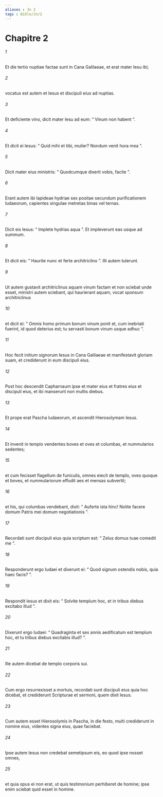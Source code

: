 ```yaml
---
aliases : Jn 2
tags : Bible/Jn/2
---
```


# Chapitre 2

###### 1
Et die tertio nuptiae factae sunt in Cana Galilaeae, et erat mater Iesu ibi; 
###### 2
vocatus est autem et Iesus et discipuli eius ad nuptias. 
###### 3
Et deficiente vino, dicit mater Iesu ad eum: “ Vinum non habent ”. 
###### 4
Et dicit ei Iesus: “ Quid mihi et tibi, mulier? Nondum venit hora mea ”. 
###### 5
Dicit mater eius ministris: “ Quodcumque dixerit vobis, facite ”.
###### 6
Erant autem ibi lapideae hydriae sex positae secundum purificationem Iudaeorum, capientes singulae metretas binas vel ternas. 
###### 7
Dicit eis Iesus: “ Implete hydrias aqua ”. Et impleverunt eas usque ad summum. 
###### 8
Et dicit eis: “ Haurite nunc et ferte architriclino ”. Illi autem tulerunt. 
###### 9
Ut autem gustavit architriclinus aquam vinum factam et non sciebat unde esset, ministri autem sciebant, qui haurierant aquam, vocat sponsum architriclinus 
###### 10
et dicit ei: “ Omnis homo primum bonum vinum ponit et, cum inebriati fuerint, id quod deterius est; tu servasti bonum vinum usque adhuc ”. 
###### 11
Hoc fecit initium signorum Iesus in Cana Galilaeae et manifestavit gloriam suam, et crediderunt in eum discipuli eius.
###### 12
Post hoc descendit Capharnaum ipse et mater eius et fratres eius et discipuli eius, et ibi manserunt non multis diebus.
###### 13
Et prope erat Pascha Iudaeorum, et ascendit Hierosolymam Iesus. 
###### 14
Et invenit in templo vendentes boves et oves et columbas, et nummularios sedentes; 
###### 15
et cum fecisset flagellum de funiculis, omnes eiecit de templo, oves quoque et boves, et nummulariorum effudit aes et mensas subvertit; 
###### 16
et his, qui columbas vendebant, dixit: “ Auferte ista hinc! Nolite facere domum Patris mei domum negotiationis ”. 
###### 17
Recordati sunt discipuli eius quia scriptum est: “ Zelus domus tuae comedit me ”. 
###### 18
Responderunt ergo Iudaei et dixerunt ei: “ Quod signum ostendis nobis, quia haec facis? ”. 
###### 19
Respondit Iesus et dixit eis: “ Solvite templum hoc, et in tribus diebus excitabo illud ”. 
###### 20
Dixerunt ergo Iudaei: “ Quadraginta et sex annis aedificatum est templum hoc, et tu tribus diebus excitabis illud? ”. 
###### 21
Ille autem dicebat de templo corporis sui. 
###### 22
Cum ergo resurrexisset a mortuis, recordati sunt discipuli eius quia hoc dicebat, et crediderunt Scripturae et sermoni, quem dixit Iesus.
###### 23
Cum autem esset Hierosolymis in Pascha, in die festo, multi crediderunt in nomine eius, videntes signa eius, quae faciebat. 
###### 24
Ipse autem Iesus non credebat semetipsum eis, eo quod ipse nosset omnes, 
###### 25
et quia opus ei non erat, ut quis testimonium perhiberet de homine; ipse enim sciebat quid esset in homine.
